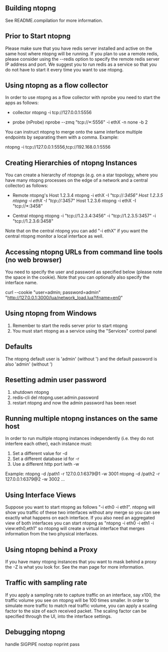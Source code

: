 Building ntopng
---------------
See README.compilation for more information.

Prior to Start ntopng
---------------------
Please make sure that you have redis server installed and active on the same host
where ntopng will be running. If you plan to use a remote redis, please consider
using the --redis option to specify the remote redis server IP address and port.
We suggest you to run redis as a service so that you do not have to start it
every time you want to use ntopng.


Using ntopng as a flow collector
--------------------------------
In order to use ntopng as a flow collector with nprobe you need to start the
apps as follows:

- collector
  ntopng -i tcp://127.0.0.1:5556

- probe (nProbe)
nprobe --zmq "tcp://*:5556" -i ethX -n none -b 2

You can instruct ntopng to merge onto the same interface multiple endpoints by
separating them with a comma. Example:

ntopng -i tcp://127.0.0.1:5556,tcp://192.168.0.1:5556


Creating Hierarchies of ntopng Instances
----------------------------------------
You can create a hierarchy of ntopngs (e.g. on a star topology, where you have many
ntopng processes on the edge of a network and a central collector) as follows:

- Remote ntopng's
  Host 1.2.3.4		ntopng -i ethX -I "tcp://*:3456"
  Host 1.2.3.5		ntopng -i ethX -I "tcp://*:3457"
  Host 1.2.3.6		ntopng -i ethX -I "tcp://*:3458"

- Central ntopng
  ntopng -i "tcp://1.2.3.4:3456" -i "tcp://1.2.3.5:3457" -i "tcp://1.2.3.6:3458"

Note that on the central ntopng you can add "-i ethX" if you want the central ntopng
monitor a local interface as well.


Accessing ntopng URLs from command line tools (no web browser)
--------------------------------------------------------------
You need to specify the user and password as specified below (please note the space in the cookie).
Note that you can optionally also specify the interface name.

curl --cookie "user=admin; password=admin" "http://127.0.0.1:3000/lua/network_load.lua?ifname=en0"


Using ntopng from Windows
-------------------------
1. Remember to start the redis server prior to start ntopng
2. You must start ntopng as a service using the "Services" control panel


Defaults
--------
The ntopng default user is 'admin' (without ') and the default
password is also 'admin' (without ')


Resetting admin user password
-----------------------------
1. shutdown ntopng
2. redis-cli del ntopng.user.admin.password
3. restart ntopng and now the admin password has been reset


Running multiple ntopng instances on the same host
--------------------------------------------------
In order to run multiple ntopng instances independently (i.e.
they do not interfere each other), each instance must:
1. Set a different value for -d
2. Set a different database id for -r
3. Use a different http port iwth -w

Example:
ntopng -d /path1 -r 127.0.0.1:6379@1 -w 3001
ntopng -d /path2 -r 127.0.0.1:6379@2 -w 3002
...

Using Interface Views
---------------------
Suppose you want to start ntopng as follows "-i eth0 -i eth1". ntopng will show you traffic
of these two interfaces without any merge so you can see exactly what happens on each interface.
If you also need an aggregated view of both interfaces you can start ntopng
as "ntopng -i eth0 -i eth1 -i view:eth0,eth1" so ntopng will create a virtual interface
that merges information from the two physical interfaces.

Using ntopng behind a Proxy
---------------------------
If you have many ntopng instances that you want to mask behind a proxy the
-Z is what you look for. See the man page for more information.

Traffic with sampling rate
--------------------------
If you apply a sampling rate to capture traffic on an interface, say x100, the
traffic volume you see on ntopng will be 100 times smaller.
In order to simulate more traffic to match real traffic volume, you can apply a
scaling factor to the size of each received packet. The scaling factor can
be specified through the UI, into the interface settings.

Debugging ntopng
----------------
handle SIGPIPE nostop noprint pass
